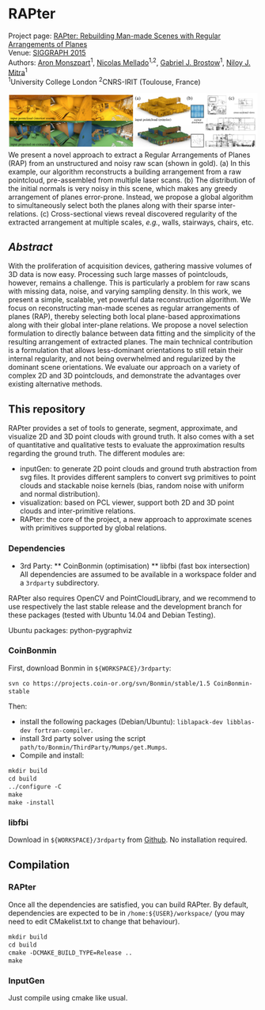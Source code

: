 RAPter
=======
Project page: [RAPter: Rebuilding Man-made Scenes with Regular Arrangements of Planes](http://geometry.cs.ucl.ac.uk/projects/2015/regular-arrangements-of-planes)<br />
Venue: [SIGGRAPH 2015](https://s2015.siggraph.org) <br />
Authors: [Aron Monszpart](http://geometry.cs.ucl.ac.uk/amonszpart)<sup>1</sup>, [Nicolas Mellado](https://www.irit.fr/recherches/VORTEX/MelladoNicolas/)<sup>1,2</sup>, [Gabriel J. Brostow](http://www0.cs.ucl.ac.uk/staff/g.brostow/)<sup>1</sup>, [Niloy J. Mitra](http://geometry.cs.ucl.ac.uk)<sup>1</sup><br />
<sup>1</sup>University College London <sup>2</sup>CNRS-IRIT (Toulouse, France)

![Teaser](img/teaser.png)
<br />We present a novel approach to extract a Regular Arrangements of Planes (RAP) from an unstructured and noisy raw scan (shown in gold). (a) In this example, our algorithm reconstructs a building arrangement from a raw pointcloud, pre-assembled from multiple laser scans. (b) The distribution of the initial normals is very noisy in this scene, which makes any greedy arrangement of planes error-prone. Instead, we propose a global algorithm to simultaneously select both the planes along with their sparse inter-relations. (c) Cross-sectional views reveal discovered regularity of the extracted arrangement at multiple scales, _e.g._, walls, stairways, chairs, etc.

## _Abstract_

With the proliferation of acquisition devices, gathering massive volumes of 3D data is now easy. Processing such large masses of pointclouds, however, remains a challenge. This is particularly a problem for raw scans with missing data, noise, and varying sampling density. In this work, we present a simple, scalable, yet powerful data reconstruction algorithm. We focus on reconstructing man-made scenes as regular arrangements of planes (RAP), thereby selecting both local plane-based approximations along with their global inter-plane relations. We propose a novel selection formulation to directly balance between data fitting and the simplicity of the resulting arrangement of extracted planes. The main technical contribution is a formulation that allows less-dominant orientations to still retain their internal regularity, and not being overwhelmed and regularized by the dominant scene orientations. We evaluate our approach on a variety of complex 2D and 3D pointclouds, and demonstrate the advantages over existing alternative methods.



## This repository


RAPter provides a set of tools to generate, segment, approximate, and visualize 2D and 3D point clouds with ground truth. It also comes with a set of quantitative and qualitative tests to evaluate the approximation results regarding the ground truth.
The different modules are:
* inputGen: to generate 2D point clouds and ground truth abstraction from svg files. It provides different samplers to convert svg primitives to point clouds and stackable noise kernels (bias, random noise with uniform and normal distribution).
* visualization: based on PCL viewer, support both 2D and 3D point clouds and inter-primitive relations.
* RAPter: the core of the project, a new approach to approximate scenes with primitives supported by global relations.

### Dependencies
* 3rd Party:
** CoinBonmin (optimisation)
** libfbi (fast box intersection)
All dependencies are assumed to be available in a workspace folder and a `3rdparty` subdirectory.

RAPter also requires OpenCV and PointCloudLibrary, and we recommend to use respectively the last stable release and the development branch for these packages (tested with Ubuntu 14.04 and Debian Testing).

Ubuntu packages: python-pygraphviz

### CoinBonmin
First, download Bonmin in `${WORKSPACE}/3rdparty`:
```
svn co https://projects.coin-or.org/svn/Bonmin/stable/1.5 CoinBonmin-stable
```
Then:
* install the following packages (Debian/Ubuntu): `liblapack-dev libblas-dev fortran-compiler`.
* install 3rd party solver using the script `path/to/Bonmin/ThirdParty/Mumps/get.Mumps`.
* Compile and install:
```
mkdir build
cd build
../configure -C
make
make -install
```

### libfbi
Download in `${WORKSPACE}/3rdparty` from [Github](https://github.com/mkirchner/libfbi.git).
No installation required.

## Compilation
### RAPter
Once all the dependencies are satisfied, you can build RAPter. By default, dependencies are expected to be in `/home:${USER}/workspace/` (you may need to edit CMakelist.txt to change that behaviour). 
```
mkdir build
cd build
cmake -DCMAKE_BUILD_TYPE=Release ..
make
```

### InputGen
Just compile using cmake like usual.

